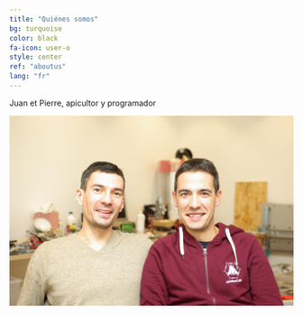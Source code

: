 ```yaml
---
title: "Quiénes somos"
bg: turquoise
color: black
fa-icon: user-o
style: center
ref: "aboutus"
lang: "fr"
---
```

Juan et Pierre, apicultor y programador

![IMGP9344](img/IMGP9344.JPG)
